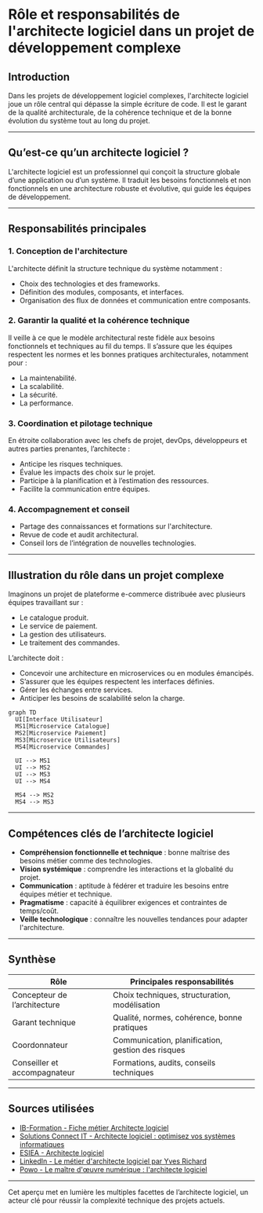 # Rôle et responsabilités de l'architecte logiciel dans un projet de développement complexe

## Introduction

Dans les projets de développement logiciel complexes, l'architecte logiciel joue un rôle central qui dépasse la simple écriture de code. Il est le garant de la qualité architecturale, de la cohérence technique et de la bonne évolution du système tout au long du projet.

---

## Qu’est-ce qu’un architecte logiciel ?

L'architecte logiciel est un professionnel qui conçoit la structure globale d’une application ou d’un système. Il traduit les besoins fonctionnels et non fonctionnels en une architecture robuste et évolutive, qui guide les équipes de développement.

---

## Responsabilités principales

### 1. Conception de l'architecture

L'architecte définit la structure technique du système notamment :

- Choix des technologies et des frameworks.
- Définition des modules, composants, et interfaces.
- Organisation des flux de données et communication entre composants.

### 2. Garantir la qualité et la cohérence technique

Il veille à ce que le modèle architectural reste fidèle aux besoins fonctionnels et techniques au fil du temps. Il s’assure que les équipes respectent les normes et les bonnes pratiques architecturales, notamment pour :

- La maintenabilité.
- La scalabilité.
- La sécurité.
- La performance.

### 3. Coordination et pilotage technique

En étroite collaboration avec les chefs de projet, devOps, développeurs et autres parties prenantes, l’architecte :

- Anticipe les risques techniques.
- Évalue les impacts des choix sur le projet.
- Participe à la planification et à l’estimation des ressources.
- Facilite la communication entre équipes.

### 4. Accompagnement et conseil

- Partage des connaissances et formations sur l'architecture.
- Revue de code et audit architectural.
- Conseil lors de l’intégration de nouvelles technologies.

---

## Illustration du rôle dans un projet complexe

Imaginons un projet de plateforme e-commerce distribuée avec plusieurs équipes travaillant sur :

- Le catalogue produit.
- Le service de paiement.
- La gestion des utilisateurs.
- Le traitement des commandes.

L’architecte doit :

- Concevoir une architecture en microservices ou en modules émancipés.
- S’assurer que les équipes respectent les interfaces définies.
- Gérer les échanges entre services.
- Anticiper les besoins de scalabilité selon la charge.

```mermaid
graph TD
  UI[Interface Utilisateur]
  MS1[Microservice Catalogue]
  MS2[Microservice Paiement]
  MS3[Microservice Utilisateurs]
  MS4[Microservice Commandes]

  UI --> MS1
  UI --> MS2
  UI --> MS3
  UI --> MS4

  MS4 --> MS2
  MS4 --> MS3
```

---

## Compétences clés de l’architecte logiciel

- **Compréhension fonctionnelle et technique** : bonne maîtrise des besoins métier comme des technologies.
- **Vision systémique** : comprendre les interactions et la globalité du projet.
- **Communication** : aptitude à fédérer et traduire les besoins entre équipes métier et technique.
- **Pragmatisme** : capacité à équilibrer exigences et contraintes de temps/coût.
- **Veille technologique** : connaître les nouvelles tendances pour adapter l'architecture.

---

## Synthèse

| Rôle                           | Principales responsabilités                                   |
|-------------------------------|-------------------------------------------------------------|
| Concepteur de l’architecture   | Choix techniques, structuration, modélisation                |
| Garant technique                | Qualité, normes, cohérence, bonne pratiques                   |
| Coordonnateur                  | Communication, planification, gestion des risques             |
| Conseiller et accompagnateur   | Formations, audits, conseils techniques                        |

---

## Sources utilisées

- [IB-Formation - Fiche métier Architecte logiciel](https://www.ib-formation.fr/fiches-metiers/metiers-du-developpement/architecte-en-solution-logicielle)  
- [Solutions Connect IT - Architecte logiciel : optimisez vos systèmes informatiques](https://solutionsconnectit.com/architecte-logiciel-optimisez-vos-systemes-informatiques/)  
- [ESIEA - Architecte logiciel](https://www.esiea.fr/architecte-logiciel/)  
- [LinkedIn - Le métier d'architecte logiciel par Yves Richard](https://fr.linkedin.com/pulse/le-m%C3%A9tier-darchitecte-logiciel-conception-et-au-c%C5%93ur-de-yves-richard)  
- [Powo - Le maître d'œuvre numérique : l'architecte logiciel](https://www.po-wo.fr/architecte-logiciel-guide/)  

---

Cet aperçu met en lumière les multiples facettes de l’architecte logiciel, un acteur clé pour réussir la complexité technique des projets actuels.